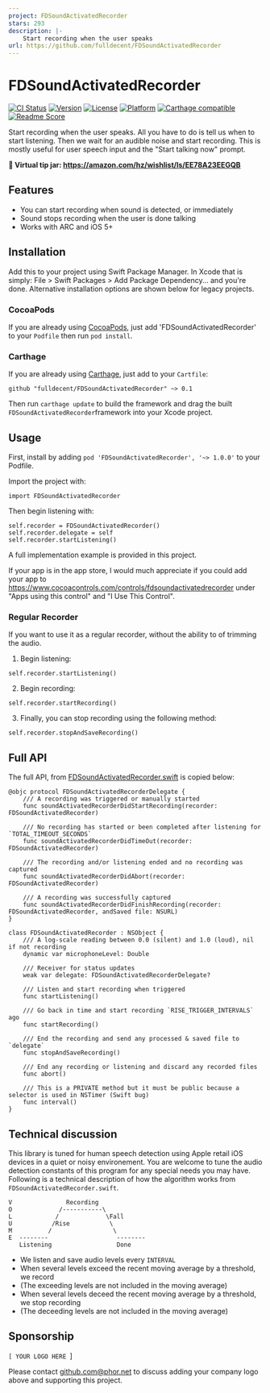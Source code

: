 ```yaml
---
project: FDSoundActivatedRecorder
stars: 293
description: |-
    Start recording when the user speaks
url: https://github.com/fulldecent/FDSoundActivatedRecorder
---
```


# FDSoundActivatedRecorder

[![CI Status](http://img.shields.io/travis/fulldecent/FDSoundActivatedRecorder.svg?style=flat)](https://travis-ci.org/fulldecent/FDSoundActivatedRecorder)
[![Version](https://img.shields.io/cocoapods/v/FDSoundActivatedRecorder.svg?style=flat)](http://cocoadocs.org/docsets/FDSoundActivatedRecorder)
[![License](https://img.shields.io/cocoapods/l/FDSoundActivatedRecorder.svg?style=flat)](http://cocoadocs.org/docsets/FDSoundActivatedRecorder)
[![Platform](https://img.shields.io/cocoapods/p/FDSoundActivatedRecorder.svg?style=flat)](http://cocoadocs.org/docsets/FDSoundActivatedRecorder)
[![Carthage compatible](https://img.shields.io/badge/Carthage-compatible-4BC51D.svg?style=flat)](https://github.com/Carthage/Carthage)
[![Readme Score](http://readme-score-api.herokuapp.com/score.svg?url=fulldecent/FDSoundActivatedRecorder)](http://clayallsopp.github.io/readme-score?url=fulldecent/FDSoundActivatedRecorder)

Start recording when the user speaks. All you have to do is tell us when to
start listening. Then we wait for an audible noise and start recording. This is
mostly useful for user speech input and the "Start talking now" prompt.

**:pizza: Virtual tip jar: https://amazon.com/hz/wishlist/ls/EE78A23EEGQB**

Features
--------

-   You can start recording when sound is detected, or immediately
-   Sound stops recording when the user is done talking
-   Works with ARC and iOS 5+

## Installation

Add this to your project using Swift Package Manager. In Xcode that is simply: File > Swift Packages > Add Package Dependency... and you're done. Alternative installation options are shown below for legacy projects.

### CocoaPods

If you are already using [CocoaPods](http://cocoapods.org), just add 'FDSoundActivatedRecorder' to your `Podfile` then run `pod install`.

### Carthage

If you are already using [Carthage](https://github.com/Carthage/Carthage), just add to your `Cartfile`:

```ogdl
github "fulldecent/FDSoundActivatedRecorder" ~> 0.1
```

Then run `carthage update` to build the framework and drag the built `FDSoundActivatedRecorder`framework into your Xcode project.

Usage
-----

First, install by adding `pod 'FDSoundActivatedRecorder', '~> 1.0.0'` to your
Podfile.

Import the project with:

    import FDSoundActivatedRecorder

Then begin listening with:

    self.recorder = FDSoundActivatedRecorder()
    self.recorder.delegate = self
    self.recorder.startListening()

A full implementation example is provided in this project.

If your app is in the app store, I would much appreciate if you could add your
app to https://www.cocoacontrols.com/controls/fdsoundactivatedrecorder under
"Apps using this control" and "I Use This Control".

### Regular Recorder

If you want to use it as a regular recorder, without the ability to of trimming the audio.

1. Begin listening:
```
self.recorder.startListening()
```
2. Begin recording:
```
self.recorder.startRecording()
```
3. Finally, you can stop recording using the following method:
```
self.recorder.stopAndSaveRecording()
```
Full API
--------

The full API, from
[FDSoundActivatedRecorder.swift](<https://github.com/fulldecent/FDSoundActivatedRecorder/blob/master/FDSoundActivatedRecorder.swift>)
is copied below:

````
@objc protocol FDSoundActivatedRecorderDelegate {
    /// A recording was triggered or manually started
    func soundActivatedRecorderDidStartRecording(recorder: FDSoundActivatedRecorder)

    /// No recording has started or been completed after listening for `TOTAL_TIMEOUT_SECONDS`
    func soundActivatedRecorderDidTimeOut(recorder: FDSoundActivatedRecorder)

    /// The recording and/or listening ended and no recording was captured
    func soundActivatedRecorderDidAbort(recorder: FDSoundActivatedRecorder)

    /// A recording was successfully captured
    func soundActivatedRecorderDidFinishRecording(recorder: FDSoundActivatedRecorder, andSaved file: NSURL)
}

class FDSoundActivatedRecorder : NSObject {
    /// A log-scale reading between 0.0 (silent) and 1.0 (loud), nil if not recording
    dynamic var microphoneLevel: Double

    /// Receiver for status updates
    weak var delegate: FDSoundActivatedRecorderDelegate?

    /// Listen and start recording when triggered
    func startListening()

    /// Go back in time and start recording `RISE_TRIGGER_INTERVALS` ago
    func startRecording()

    /// End the recording and send any processed & saved file to `delegate`
    func stopAndSaveRecording()

    /// End any recording or listening and discard any recorded files
    func abort()

    /// This is a PRIVATE method but it must be public because a selector is used in NSTimer (Swift bug)
    func interval()
}
````

Technical discussion
--------------------

This library is tuned for human speech detection using Apple retail iOS devices
in a quiet or noisy environement. You are welcome to tune the audio detection
constants of this program for any special needs you may have. Following is a
technical description of how the algorithm works from
`FDSoundActivatedRecorder.swift`.

````
V               Recording
O             /-----------\
L            /             \Fall
U           /Rise           \
M          /                 \
E  --------                   --------
   Listening                  Done
````

* We listen and save audio levels every `INTERVAL`
* When several levels exceed the recent moving average by a threshold, we record
* (The exceeding levels are not included in the moving average)
* When several levels deceed the recent moving average by a threshold, we stop recording
* (The deceeding levels are not included in the moving average)

Sponsorship
-----------

`[ YOUR LOGO HERE `]

Please contact github.com@phor.net to discuss adding your company logo above and supporting this project.

